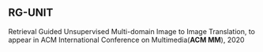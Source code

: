 ## RG-UNIT

Retrieval Guided Unsupervised Multi-domain Image to Image Translation, to appear in ACM International Conference on Multimedia(**ACM MM**), 2020